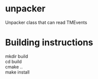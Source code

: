 # unpacker

Unpacker class that can read TMEvents

# Building instructions

mkdir build  
cd build  
cmake ..  
make install  